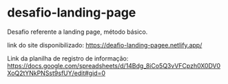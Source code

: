 # desafio-landing-page
Desafio referente a landing page, método básico.

link do site disponibilizado: https://deafio-landing-pagee.netlify.app/

Link da planilha de registro de informação: https://docs.google.com/spreadsheets/d/14Bdg_8iCo5Q3vVFCpzh0X0DV0XoQ2tYNkPNSst9sfUY/edit#gid=0
